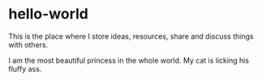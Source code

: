 # hello-world

This is the place where I store ideas, resources, share and discuss things with others.

I am the most beautiful princess in the whole world.
My cat is licking his fluffy ass.
